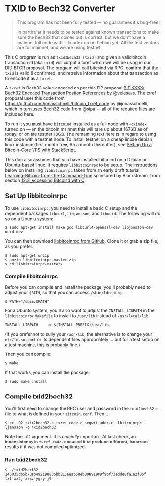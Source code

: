 # TXID to Bech32 Converter

> This program has not been fully tested — no guarantees it's bug-free!
>
> In particular it needs to be tested against known transactions to make sure the bech32 that comes out is correct, but we don't have a mainnet full node with —txindex up on Debian yet. All the test vectors are for mainnet, and we are using testnet.

This C program is run as `txid2bech32 [txid]` and given a valid bitcoin transaction id (aka `txid`) will output a txref which we will be using in our DID:BTCR proposal. The program will call bitcoind via RPC, confirm that the `txid` is valid & confirmed, and retreive information about that transaction as to encode it as a `txref`.

A `txref` is Bech32 value encoded as per this BIP proposal [BIP XXXX: Bech32 Encoded Transaction Postion References](https://github.com/veleslavs/bips/blob/Bech32_Encoded_TxRef/bip-XXXX-Bech32_Encoded_Transaction_Postion_References.mediawiki) by @velesavs. The txref proposal uses this code from https://github.com/jonasschnelli/bitcoin_txref_code by @jonasschnelli, which in turn uses [Bech32](https://github.com/sipa/bech32) code from @sipa — all of the required files are included here.

To run it you must have `bitcoind` installed as a full node with `—txindex` turned on — on the bitcoin mainnet this will take up about 167GB as of today, or on the testnet 13GB. The remaining text here is in regard to using this code with a testnet node. To install testnet on a cheap linode debian linux instance (first month free, $5 a month thereafter), see [Setting Up a Bitcoin-Core VPS with StackScript](https://github.com/ChristopherA/Learning-Bitcoin-from-the-Command-Line/blob/master/02_2_Setting_Up_a_Bitcoin-Core_VPS_with_StackScript.md).

This doc also assumes that you have installed bitcoind on a Debian or Ubuntu-based linux. It requires  `libbitcoinrpc` to be setup. The instructions below on installing `libbitcoinrpc` taken from an early draft tutorial [Learning-Bitcoin-from-the-Command-Line](https://github.com/ChristopherA/Learning-Bitcoin-from-the-Command-Line/) sponsored by Blockstream, from section [12.2_Accessing Bitcoind with C](https://github.com/ChristopherA/Learning-Bitcoin-from-the-Command-Line/blob/master/12_2_Accessing_Bitcoind_with_C.md).

## Set Up libbitcoinrpc

To use `libbitcoinrpc`, you need to install a basic C setup and the dependent packages `libcurl`, `libjansson`, and `libuuid`. The following will do so on a Ubuntu system:
```
$ sudo apt-get install make gcc libcurl4-openssl-dev libjansson-dev uuid-dev
```
You can then download [libbitcoinrpc from Github](https://github.com/gitmarek/libbitcoinrpc/blob/master/README.md). Clone it or grab a zip file, as you prefer.
```
$ sudo apt-get unzip
$ unzip libbitcoinrpc-master.zip 
$ cd libbitcoinrpc-master/
```

### Compile libbitcoinrpc

Before you can compile and install the package, you'll probably need to adjust your `$PATH`, so that you can access `/sbin/ldconfig`:
```
$ PATH="/sbin:$PATH"
```
For a Ubunto system, you'll also want to adjust the `INSTALL_LIBPATH` in the `libbitcoinrpc` `Makefile` to install to `/usr/lib` instead of `/usr/local/lib`:
```
INSTALL_LIBPATH    := $(INSTALL_PREFIX)/usr/lib
```
(If you prefer not to sully your `/usr/lib`, the alternative is to change your `etc/ld.so.conf` or its dependent files appropriately ... but for a test setup on a test machine, this is probably fine.)

Then you can compile:
```
$ make
```
If that works, you can install the package:
```
$ sudo make install
```

## Compile txid2bech32

You'll first need to change the RPC user and password in the `txid2bech32.c` file to what is defined in your `bitcoin.conf`. Then…

```
$ cc -O2 txid2bech32.c txref_code.c segwit_addr.c -lbitcoinrpc -ljansson -o txid2bech32
```
Note the `-O2` argument. It is _crucially_ important. At last check, an inconsistency in `txref_code.c` caused it to produce different, incorrect results if it was not compiled optimized.

### Run txid2bech32

```
$ ./txid2bech32 145035db5b738b492198835bb813aeab58eb00891988f9bf73edde8fa1a2f05f
tx1-xx2j-xzxz-ygry-j9
```
